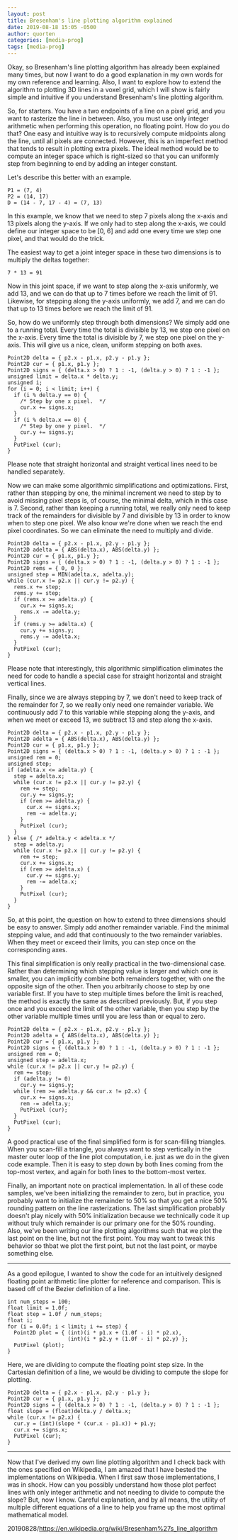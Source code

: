 ```yaml
---
layout: post
title: Bresenham's line plotting algorithm explained
date: 2019-08-18 15:05 -0500
author: quorten
categories: [media-prog]
tags: [media-prog]
---
```


Okay, so Bresenham's line plotting algorithm has already been
explained many times, but now I want to do a good explanation in my
own words for my own reference and learning.  Also, I want to explore
how to extend the algorithm to plotting 3D lines in a voxel grid,
which I will show is fairly simple and intuitive if you understand
Bresenham's line plotting algorithm.

So, for starters.  You have a two endpoints of a line on a pixel grid,
and you want to rasterize the line in between.  Also, you must use
only integer arithmetic when performing this operation, no floating
point.  How do you do that?  One easy and intuitive way is to
recursively compute midpoints along the line, until all pixels are
connected.  However, this is an imperfect method that tends to result
in plotting extra pixels.  The ideal method would be to compute an
integer space which is right-sized so that you can uniformly step from
beginning to end by adding an integer constant.

Let's describe this better with an example.

    P1 = (7, 4)
    P2 = (14, 17)
    D = (14 - 7, 17 - 4) = (7, 13)

In this example, we know that we need to step 7 pixels along the
x-axis and 13 pixels along the y-axis.  If we only had to step along
the x-axis, we could define our integer space to be [0, 6] and add one
every time we step one pixel, and that would do the trick.

<!-- more -->

The easiest way to get a joint integer space in these two dimensions
is to multiply the deltas together:

    7 * 13 = 91

Now in this joint space, if we want to step along the x-axis
uniformly, we add 13, and we can do that up to 7 times before we reach
the limit of 91.  Likewise, for stepping along the y-axis uniformly,
we add 7, and we can do that up to 13 times before we reach the limit
of 91.

So, how do we uniformly step through both dimensions?  We simply add
one to a running total.  Every time the total is divisible by 13, we
step one pixel on the x-axis.  Every time the total is divisible by 7,
we step one pixel on the y-axis.  This will give us a nice, clean,
uniform stepping on both axes.

```
Point2D delta = { p2.x - p1.x, p2.y - p1.y };
Point2D cur = { p1.x, p1.y };
Point2D signs = { (delta.x > 0) ? 1 : -1, (delta.y > 0) ? 1 : -1 };
unsigned limit = delta.x * delta.y;
unsigned i;
for (i = 0; i < limit; i++) {
  if (i % delta.y == 0) {
    /* Step by one x pixel.  */
    cur.x += signs.x;
  }
  if (i % delta.x == 0) {
    /* Step by one y pixel.  */
    cur.y += signs.y;
  }
  PutPixel (cur);
}
```

Please note that straight horizontal and straight vertical lines need
to be handled separately.

Now we can make some algorithmic simplifications and optimizations.
First, rather than stepping by one, the minimal increment we need to
step by to avoid missing pixel steps is, of course, the minimal delta,
which in this case is 7.  Second, rather than keeping a running total,
we really only need to keep track of the remainders for divisible by 7
and divisible by 13 in order to know when to step one pixel.  We also
know we're done when we reach the end pixel coordinates.  So we can
eliminate the need to multiply and divide.

```
Point2D delta = { p2.x - p1.x, p2.y - p1.y };
Point2D adelta = { ABS(delta.x), ABS(delta.y) };
Point2D cur = { p1.x, p1.y };
Point2D signs = { (delta.x > 0) ? 1 : -1, (delta.y > 0) ? 1 : -1 };
Point2D rems = { 0, 0 };
unsigned step = MIN(adelta.x, adelta.y);
while (cur.x != p2.x || cur.y != p2.y) {
  rems.x += step;
  rems.y += step;
  if (rems.x >= adelta.y) {
    cur.x += signs.x;
    rems.x -= adelta.y;
  }
  if (rems.y >= adelta.x) {
    cur.y += signs.y;
    rems.y -= adelta.x;
  }
  PutPixel (cur);
}
```

Please note that interestingly, this algorithmic simplification
eliminates the need for code to handle a special case for straight
horizontal and straight vertical lines.

Finally, since we are always stepping by 7, we don't need to keep
track of the remainder for 7, so we really only need one remainder
variable.  We continuously add 7 to this variable while stepping along
the y-axis, and when we meet or exceed 13, we subtract 13 and step
along the x-axis.

```
Point2D delta = { p2.x - p1.x, p2.y - p1.y };
Point2D adelta = { ABS(delta.x), ABS(delta.y) };
Point2D cur = { p1.x, p1.y };
Point2D signs = { (delta.x > 0) ? 1 : -1, (delta.y > 0) ? 1 : -1 };
unsigned rem = 0;
unsigned step;
if (adelta.x <= adelta.y) {
  step = adelta.x;
  while (cur.x != p2.x || cur.y != p2.y) {
    rem += step;
    cur.y += signs.y;
    if (rem >= adelta.y) {
      cur.x += signs.x;
      rem -= adelta.y;
    }
    PutPixel (cur);
  }
} else { /* adelta.y < adelta.x */
  step = adelta.y;
  while (cur.x != p2.x || cur.y != p2.y) {
    rem += step;
    cur.x += signs.x;
    if (rem >= adelta.x) {
      cur.y += signs.y;
      rem -= adelta.x;
    }
    PutPixel (cur);
  }
}
```

So, at this point, the question on how to extend to three dimensions
should be easy to answer.  Simply add another remainder variable.
Find the minimal stepping value, and add that continuously to the two
remainder variables.  When they meet or exceed their limits, you can
step once on the corresponding axes.

This final simplification is only really practical in the
two-dimensional case.  Rather than determining which stepping value is
larger and which one is smaller, you can implicitly combine both
remainders together, with one the opposite sign of the other.  Then
you arbitrarily choose to step by one variable first.  If you have to
step multiple times before the limit is reached, the method is exactly
the same as described previously.  But, if you step once and you
exceed the limit of the other variable, then you step by the other
variable multiple times until you are less than or equal to zero.

```
Point2D delta = { p2.x - p1.x, p2.y - p1.y };
Point2D adelta = { ABS(delta.x), ABS(delta.y) };
Point2D cur = { p1.x, p1.y };
Point2D signs = { (delta.x > 0) ? 1 : -1, (delta.y > 0) ? 1 : -1 };
unsigned rem = 0;
unsigned step = adelta.x;
while (cur.x != p2.x || cur.y != p2.y) {
  rem += step;
  if (adelta.y != 0)
    cur.y += signs.y;
  while (rem >= adelta.y && cur.x != p2.x) {
    cur.x += signs.x;
    rem -= adelta.y;
    PutPixel (cur);
  }
  PutPixel (cur);
}
```

A good practical use of the final simplified form is for scan-filling
triangles.  When you scan-fill a triangle, you always want to step
vertically in the master outer loop of the line plot computation,
i.e. just as we do in the given code example.  Then it is easy to step
down by both lines coming from the top-most vertex, and again for both
lines to the bottom-most vertex.

Finally, an important note on practical implementation.  In all of
these code samples, we've been initializing the remainder to zero, but
in practice, you probably want to initialize the remainder to 50% so
that you get a nice 50% rounding pattern on the line rasterizations.
The last simplification probably doesn't play nicely with 50%
initialization because we technically code it up without truly which
remainder is our primary one for the 50% rounding.  Also, we've been
writing our line plotting algorithms such that we plot the last point
on the line, but not the first point.  You may want to tweak this
behavior so thbat we plot the first point, but not the last point, or
maybe something else.

----------

As a good epilogue, I wanted to show the code for an intuitively
designed floating point arithmetic line plotter for reference and
comparison.  This is based off of the Bezier definition of a line.

```
int num_steps = 100;
float limit = 1.0f;
float step = 1.0f / num_steps;
float i;
for (i = 0.0f; i < limit; i += step) {
  Point2D plot = { (int)(i * p1.x + (1.0f - i) * p2.x),
                   (int)(i * p2.y + (1.0f - i) * p2.y) };
  PutPixel (plot);
}
```

Here, we are dividing to compute the floating point step size.  In the
Cartesian definition of a line, we would be dividing to compute the
slope for plotting.

```
Point2D delta = { p2.x - p1.x, p2.y - p1.y };
Point2D cur = { p1.x, p1.y };
Point2D signs = { (delta.x > 0) ? 1 : -1, (delta.y > 0) ? 1 : -1 };
float slope = (float)delta.y / delta.x;
while (cur.x != p2.x) {
  cur.y = (int)(slope * (cur.x - p1.x)) + p1.y;
  cur.x += signs.x;
  PutPixel (cur);
}
```

----------

Now that I've derived my own line plotting algorithm and I check back
with the ones specified on Wikipedia, I am amazed that I have bested
the implementations on Wikipedia.  When I first saw those
implementations, I was in shock.  How can you possibly understand how
those plot perfect lines with only integer arithmetic and not needing
to divide to compute the slope?  But, now I know.  Careful
explanation, and by all means, the utility of multiple different
equations of a line to help you frame up the most optimal mathematical
model.

20190828/https://en.wikipedia.org/wiki/Bresenham%27s_line_algorithm
